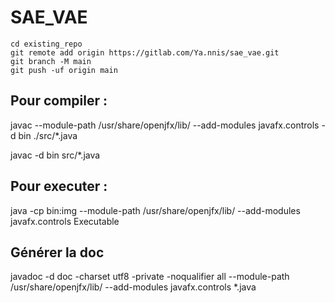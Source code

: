 # SAE_VAE

```
cd existing_repo
git remote add origin https://gitlab.com/Ya.nnis/sae_vae.git
git branch -M main
git push -uf origin main
```

## Pour compiler :

javac --module-path /usr/share/openjfx/lib/ --add-modules javafx.controls -d bin ./src/*.java

javac -d bin src/*.java

## Pour executer :

java -cp bin:img --module-path /usr/share/openjfx/lib/ --add-modules javafx.controls Executable


## Générer la doc

<!-- javadoc -d doc --module-path /usr/share/openjfx/lib/ --add-modules javafx.controls *.java -->


javadoc -d doc -charset utf8 -private -noqualifier all --module-path /usr/share/openjfx/lib/ --add-modules javafx.controls *.java